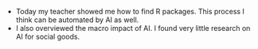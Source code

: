 - Today my teacher showed me how to find R packages. This process I think can be automated by AI as well.
- I also overviewed the macro impact of AI. I found very little research on AI for social goods.